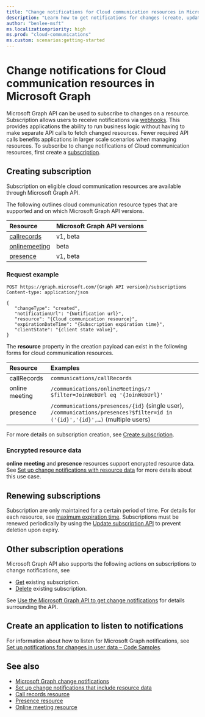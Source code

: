 ```yaml
---
title: "Change notifications for Cloud communication resources in Microsoft Graph"
description: "Learn how to get notifications for changes (create, update, and delete) for resources in Cloud communications using Microsoft Graph APIs"
author: "benlee-msft"
ms.localizationpriority: high
ms.prod: "cloud-communications"
ms.custom: scenarios:getting-started
---
```


# Change notifications for Cloud communication resources in Microsoft Graph

Microsoft Graph API can be used to subscribe to changes on a resource. Subscription allows users to receive notifications via [webhooks](/graph/api/resources/webhooks). This provides applications the ability to run business logic without having to make separate API calls to fetch changed resources. Fewer required API calls benefits applications in larger scale scenarios when managing resources. To subscribe to change notifications of Cloud communication resources, first create a [subscription](/graph/api/resources/subscription).

## Creating subscription

Subscription on eligible cloud communication resources are available through Microsoft Graph API.

The following outlines cloud communication resource types that are supported and on which Microsoft Graph API versions.

| Resource           | Microsoft Graph API versions |
| :--------------------| :--------------------|
| [callrecords](/graph/api/resources/callrecords-api-overview) | v1, beta |
| [onlinemeeting](/graph/api/resources/onlinemeeting) | beta |
| [presence](/graph/api/resources/presence) | v1, beta |

### Request example
```http
POST https://graph.microsoft.com/{Graph API version}/subscriptions
Content-type: application/json

{
   "changeType": "created",
   "notificationUrl": "{Notification url}",
   "resource": "{Cloud communication resource}",
   "expirationDateTime": "{Subscription expiration time}",
   "clientState": "{client state value}",
}
```
The **resource** property in the creation payload can exist in the following forms for cloud communication resources.

| Resource | Examples |
| :--------| :--------|
| callRecords| `communications/callRecords` |
| online meeting | `/communications/onlineMeetings/?$filter=JoinWebUrl eq '{JoinWebUrl}'` |
| presence | `/communications/presences/{id}` (single user), `/communications/presences?$filter=id in ('{id}','{id}',…)` (multiple users) | 


For more details on subscription creation, see [Create subscription](/graph/api/subscription-post-subscriptions).

### Encrypted resource data

**online meeting** and **presence** resources support encrypted resource data. See [Set up change notifications with resource data](webhooks-with-resource-data.md) for more details about this use case.

## Renewing subscriptions

Subscription are only maintained for a certain period of time. For details for each resource, see [maximum expiration time](/graph/api/resources/subscription#maximum-length-of-subscription-per-resource-type).
Subscriptions must be renewed periodically by using the [Update subscription API](/graph/api/subscription-update) to prevent deletion upon expiry.

## Other subscription operations

Microsoft Graph API also supports the following actions on subscriptions to change notifications, see
- [Get](/graph/api/subscription-get) existing subscription.
- [Delete](/graph/api/subscription-delete) existing subscription.

See [Use the Microsoft Graph API to get change notifications](/graph/api/resources/webhooks) for details surrounding the API.

## Create an application to listen to notifications

For information about how to listen for Microsoft Graph notifications, see [Set up notifications for changes in user data – Code Samples](./webhooks.md#code-samples).

## See also
- [Microsoft Graph change notifications](webhooks.md)
- [Set up change notifications that include resource data](webhooks-with-resource-data.md)
- [Call records resource](/graph/api/resources/callrecords-api-overview)
- [Presence resource](/graph/api/resources/presence)
- [Online meeting resource](/graph/api/resources/onlinemeeting)